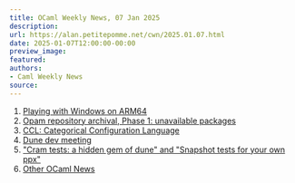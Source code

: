 ```yaml
---
title: OCaml Weekly News, 07 Jan 2025
description:
url: https://alan.petitepomme.net/cwn/2025.01.07.html
date: 2025-01-07T12:00:00-00:00
preview_image:
featured:
authors:
- Caml Weekly News
source:
---
```


<ol><li><a href="https://alan.petitepomme.net/cwn/2025.01.07.html#1">Playing with Windows on ARM64</a></li><li><a href="https://alan.petitepomme.net/cwn/2025.01.07.html#2">Opam repository archival, Phase 1: unavailable packages</a></li><li><a href="https://alan.petitepomme.net/cwn/2025.01.07.html#3">CCL: Categorical Configuration Language</a></li><li><a href="https://alan.petitepomme.net/cwn/2025.01.07.html#4">Dune dev meeting</a></li><li><a href="https://alan.petitepomme.net/cwn/2025.01.07.html#5">&quot;Cram tests: a hidden gem of dune&quot; and &quot;Snapshot tests for your own ppx&quot;</a></li><li><a href="https://alan.petitepomme.net/cwn/2025.01.07.html#6">Other OCaml News</a></li></ol>
